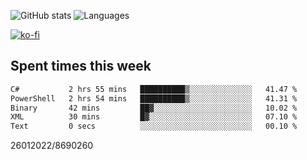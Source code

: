 ![GitHub stats](https://github-readme-stats.vercel.app/api?username=emipa606&theme=github_dark&show_icons=true) 
![Languages](https://github-readme-stats.vercel.app/api/top-langs/?username=emipa606&theme=github_dark&layout=compact)

[![ko-fi](https://ko-fi.com/img/githubbutton_sm.svg)](https://ko-fi.com/G2G55DDYD)

## Spent times this week
<!--START_SECTION:waka-->

```txt
C#           2 hrs 55 mins   ██████████▒░░░░░░░░░░░░░░   41.47 %
PowerShell   2 hrs 54 mins   ██████████▒░░░░░░░░░░░░░░   41.31 %
Binary       42 mins         ██▓░░░░░░░░░░░░░░░░░░░░░░   10.02 %
XML          30 mins         █▓░░░░░░░░░░░░░░░░░░░░░░░   07.10 %
Text         0 secs          ░░░░░░░░░░░░░░░░░░░░░░░░░   00.10 %
```

<!--END_SECTION:waka-->


26012022/8690260
